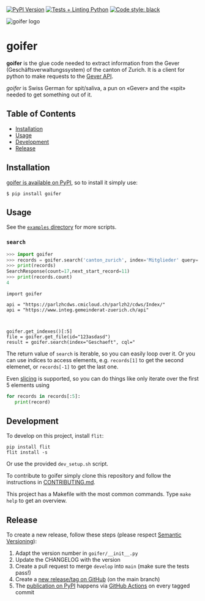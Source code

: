 [![PyPI Version](https://img.shields.io/pypi/v/goifer)](https://pypi.org/project/goifer/)
[![Tests + Linting Python](https://github.com/metaodi/goifer/actions/workflows/lint_python.yml/badge.svg)](https://github.com/metaodi/goifer/actions/workflows/lint_python.yml)
[![Code style: black](https://img.shields.io/badge/code%20style-black-000000.svg)](https://github.com/psf/black)

![goifer logo](https://user-images.githubusercontent.com/538415/184494773-c5523f26-bb97-405d-8d29-24a916e5978c.jpeg)

# goifer

**goifer** is the glue code needed to extract information from the Gever (Geschäftsverwaltungssystem) of the canton of Zurich.
It is a client for python to make requests to the [Gever API](https://www.zh.ch/de/politik-staat/opendata.html/details/709@kantonsrat-kanton-zuerich?keyword=ogd#/details/709@fachstelle-ogd-kanton-zuerich).

_goifer_ is Swiss German for spit/saliva, a pun on «Gever» and the «spit» needed to get something out of it.

## Table of Contents

* [Installation](#installation)
* [Usage](#usage)
* [Development](#development)
* [Release](#release)

## Installation

[goifer is available on PyPI](https://pypi.org/project/goifer/), so to install it simply use:

```
$ pip install goifer
```

## Usage

See the [`examples` directory](https://github.com/metaodi/goifer/tree/master/examples) for more scripts.

### `search`

```python
>>> import goifer
>>> records = goifer.search('canton_zurich', index='Mitglieder' query='Marti')
>>> print(records)
SearchResponse(count=17,next_start_record=11)
>>> print(records.count)
4
```


```
import goifer

api = "https://parlzhcdws.cmicloud.ch/parlzh2/cdws/Index/"
api = "https://www.integ.gemeinderat-zuerich.ch/api"



goifer.get_indexes()[:5]
file = goifer.get_file(id="123asdasd")
result = goifer.search(index="Geschaeft", cql="
```

The return value of `search` is iterable, so you can easily loop over it. Or you can use indices to access elements, e.g. `records[1]` to get the second elemenet, or `records[-1]` to get the last one.

Even [slicing](https://python-reference.readthedocs.io/en/latest/docs/brackets/slicing.html) is supported, so you can do things like only iterate over the first 5 elements using

```python
for records in records[:5]:
   print(record)
```

## Development

To develop on this project, install `flit`:

```
pip install flit
flit install -s
```

Or use the provided `dev_setup.sh` script.

To contribute to goifer simply clone this repository and follow the instructions in [CONTRIBUTING.md](/CONTRIBUTING.md).

This project has a Makefile with the most common commands.
Type `make help` to get an overview.

## Release

To create a new release, follow these steps (please respect [Semantic Versioning](http://semver.org/)):

1. Adapt the version number in `goifer/__init__.py`
1. Update the CHANGELOG with the version
1. Create a pull request to merge `develop` into `main` (make sure the tests pass!)
1. Create a [new release/tag on GitHub](https://github.com/metaodi/goifer/releases) (on the main branch)
1. The [publication on PyPI](https://pypi.python.org/pypi/goifer) happens via [GitHub Actions](https://github.com/metaodi/goifer/actions?query=workflow%3A%22Upload+Python+Package%22) on every tagged commit
